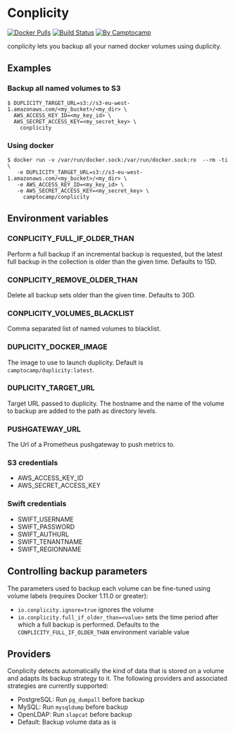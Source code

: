 Conplicity
==========

[![Docker Pulls](https://img.shields.io/docker/pulls/camptocamp/conplicity.svg)](https://hub.docker.com/r/camptocamp/conplicity/)
[![Build Status](https://img.shields.io/travis/camptocamp/conplicity/master.svg)](https://travis-ci.org/camptocamp/conplicity)
[![By Camptocamp](https://img.shields.io/badge/by-camptocamp-fb7047.svg)](http://www.camptocamp.com)


conplicity lets you backup all your named docker volumes using duplicity.


## Examples

### Backup all named volumes to S3

```shell
$ DUPLICITY_TARGET_URL=s3://s3-eu-west-1.amazonaws.com/<my_bucket>/<my_dir> \
  AWS_ACCESS_KEY_ID=<my_key_id> \
  AWS_SECRET_ACCESS_KEY=<my_secret_key> \
    conplicity
```


### Using docker

```shell
$ docker run -v /var/run/docker.sock:/var/run/docker.sock:ro  --rm -ti \
   -e DUPLICITY_TARGET_URL=s3://s3-eu-west-1.amazonaws.com/<my_bucket>/<my_dir> \
   -e AWS_ACCESS_KEY_ID=<my_key_id> \
   -e AWS_SECRET_ACCESS_KEY=<my_secret_key> \
     camptocamp/conplicity
```

## Environment variables

### CONPLICITY_FULL_IF_OLDER_THAN

Perform a full backup if an incremental backup is requested, but the latest full backup in the collection is older than the given time. Defaults to 15D.

### CONPLICITY_REMOVE_OLDER_THAN

Delete all backup sets older than the given time. Defaults to 30D.

### CONPLICITY_VOLUMES_BLACKLIST

Comma separated list of named volumes to blacklist.

### DUPLICITY_DOCKER_IMAGE

The image to use to launch duplicity. Default is `camptocamp/duplicity:latest`.

### DUPLICITY_TARGET_URL

Target URL passed to duplicity.
The hostname and the name of the volume to backup
are added to the path as directory levels.

### PUSHGATEWAY_URL

The Url of a Prometheus pushgateway to push metrics to.

### S3 credentials

- AWS_ACCESS_KEY_ID
- AWS_SECRET_ACCESS_KEY

### Swift credentials

- SWIFT_USERNAME
- SWIFT_PASSWORD
- SWIFT_AUTHURL
- SWIFT_TENANTNAME
- SWIFT_REGIONNAME

## Controlling backup parameters

The parameters used to backup each volume can be fine-tuned using volume labels (requires Docker 1.11.0 or greater):

- `io.conplicity.ignore=true` ignores the volume
- `io.conplicity.full_if_older_than=<value>` sets the time period after which a full backup is performed. Defaults to the `CONPLICITY_FULL_IF_OLDER_THAN` environment variable value


## Providers


Conplicity detects automatically the kind of data that is stored on a volume and adapts its backup strategy to it. The following providers and associated strategies are currently supported:

* PostgreSQL: Run `pg_dumpall` before backup
* MySQL: Run `mysqldump` before backup
* OpenLDAP: Run `slapcat` before backup
* Default: Backup volume data as is

